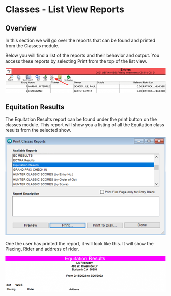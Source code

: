 # Classes - List View Reports

## Overview

In this section we will go over the reports that can be found and printed from the Classes module.

Below you will find a list of the reports and their behavior and output. You access these reports by selecting Print from the top of the list view.

![](<../.gitbook/assets/Classes - List View Reports.png>)

## Equitation Results

The Equitation Results report can be found under the print button on the classes module. This report will show you a listing of all the Equitation class results from the selected show.

![](<../.gitbook/assets/Equitation Results.png>)

One the user has printed the report, it will look like this. It will show the Placing, Rider and address of rider.

![](<../.gitbook/assets/Equitation Results1.png>)
